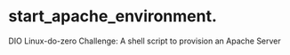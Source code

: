 # start_apache_environment.
DIO Linux-do-zero Challenge: A shell script to provision an Apache Server
